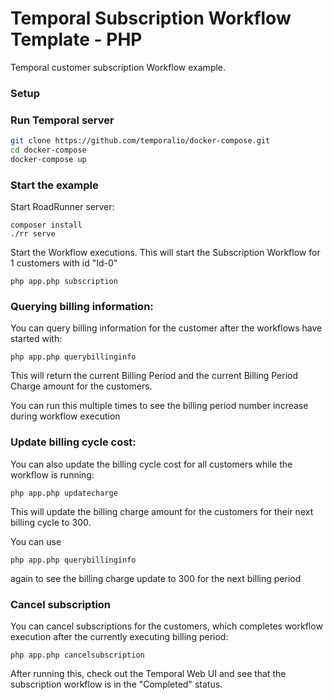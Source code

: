 # Temporal Subscription Workflow Template - PHP

Temporal customer subscription Workflow example. 

### Setup

### Run Temporal server

```bash
git clone https://github.com/temporalio/docker-compose.git
cd docker-compose
docker-compose up
```

### Start the example

Start RoadRunner server:

```text
composer install
./rr serve
```

Start the Workflow executions.
This will start the Subscription Workflow for 1 customers with id "Id-0"

```text
php app.php subscription
```

### Querying billing information:

You can query billing information for the customer after the workflows have started with:

```text
php app.php querybillinginfo  
```

This will return the current Billing Period and the current Billing Period Charge amount for the customers.

You can run this multiple times to see the billing period number increase during 
workflow execution

### Update billing cycle cost:

You can also update the billing cycle cost for all customers while the workflow is running:

```text
php app.php updatecharge 
```

This will update the billing charge amount for the customers for their next billing cycle to 300.

You can use 

```text
php app.php querybillinginfo  
``` 

again to see the billing charge update to 300 for the next billing period

### Cancel subscription

You can cancel subscriptions for the customers, which completes 
workflow execution after the currently executing billing period:

```text
php app.php cancelsubscription
```

After running this, check out the Temporal Web UI and see that the 
subscription workflow is in the "Completed" status.